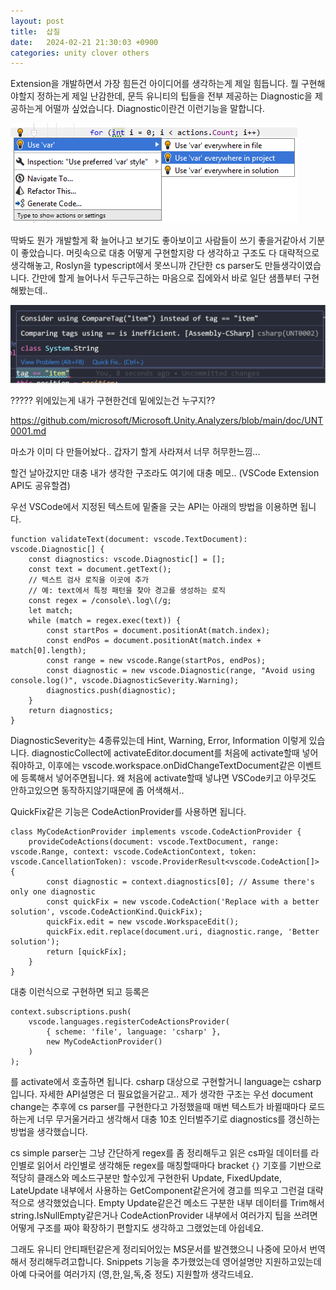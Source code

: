 ```yaml
---
layout: post
title:  삽질
date:   2024-02-21 21:30:03 +0900
categories: unity clover others
---
```

Extension을 개발하면서 가장 힘든건 아이디어를 생각하는게 제일 힘듭니다.
뭘 구현해야할지 정하는게 제일 난감한데, 문득 유니티의 팁들을 전부 제공하는 Diagnostic을 제공하는게 어떨까 싶었습니다.
Diagnostic이란건 이런기능을 말합니다.

![1](/assets/diagnostics//1.png)

딱봐도 뭔가 개발할게 확 늘어나고 보기도 좋아보이고 사람들이 쓰기 좋을거같아서 기분이 좋았습니다.
머릿속으로 대충 어떻게 구현할지랑 다 생각하고 구조도 다 대략적으로 생각해놓고, Roslyn을 typescript에서 못쓰니까 간단한 cs parser도 만들생각이였습니다.
간만에 할게 늘어나서 두근두근하는 마음으로 집에와서 바로 일단 샘플부터 구현해봤는데..

![1](/assets/diagnostics/2.png)

????? 위에있는게 내가 구현한건데 밑에있는건 누구지??

https://github.com/microsoft/Microsoft.Unity.Analyzers/blob/main/doc/UNT0001.md

마소가 이미 다 만들어놨다..
갑자기 할게 사라져서 너무 허무한느낌...

할건 날아갔지만 대충 내가 생각한 구조라도 여기에 대충 메모.. (VSCode Extension API도 공유할겸)

우선 VSCode에서 지정된 텍스트에 밑줄을 긋는 API는 아래의 방법을 이용하면 됩니다.
```
function validateText(document: vscode.TextDocument): vscode.Diagnostic[] {
    const diagnostics: vscode.Diagnostic[] = [];
    const text = document.getText();
    // 텍스트 검사 로직을 이곳에 추가
    // 예: text에서 특정 패턴을 찾아 경고를 생성하는 로직
    const regex = /console\.log\(/g;
    let match;
    while (match = regex.exec(text)) {
        const startPos = document.positionAt(match.index);
        const endPos = document.positionAt(match.index + match[0].length);
        const range = new vscode.Range(startPos, endPos);
        const diagnostic = new vscode.Diagnostic(range, "Avoid using console.log()", vscode.DiagnosticSeverity.Warning);
        diagnostics.push(diagnostic);
    }
    return diagnostics;
}
```
DiagnosticSeverity는 4종류있는데 Hint, Warning, Error, Information 이렇게 있습니다.
diagnosticCollect에 activateEditor.document를 처음에 activate할때 넣어줘야하고, 이후에는 vscode.workspace.onDidChangeTextDocument같은 이벤트에 등록해서 넣어주면됩니다.
왜 처음에 activate할때 넣냐면 VSCode키고 아무것도 안하고있으면 동작하지않기때문에 좀 어색해서..

QuickFix같은 기능은 CodeActionProvider를 사용하면 됩니다.

```
class MyCodeActionProvider implements vscode.CodeActionProvider {
    provideCodeActions(document: vscode.TextDocument, range: vscode.Range, context: vscode.CodeActionContext, token: vscode.CancellationToken): vscode.ProviderResult<vscode.CodeAction[]> {
        const diagnostic = context.diagnostics[0]; // Assume there's only one diagnostic
        const quickFix = new vscode.CodeAction('Replace with a better solution', vscode.CodeActionKind.QuickFix);
        quickFix.edit = new vscode.WorkspaceEdit();
        quickFix.edit.replace(document.uri, diagnostic.range, 'Better solution');
        return [quickFix];
    }
}
```
대충 이런식으로 구현하면 되고 등록은
```
context.subscriptions.push(
    vscode.languages.registerCodeActionsProvider(
        { scheme: 'file', language: 'csharp' },
        new MyCodeActionProvider()
    )
);
```
를 activate에서 호출하면 됩니다. csharp 대상으로 구현할거니 language는 csharp입니다.
자세한 API설명은 더 필요없을거같고.. 제가 생각한 구조는
우선 document change는 추후에 cs parser를 구현한다고 가정했을때 매번 텍스트가 바뀔때마다 로드하는게 너무 무거울거라고 생각해서 대충 10초 인터벌주기로 diagnostics를 갱신하는 방법을 생각했습니다.


cs simple parser는 그냥 간단하게 regex를 좀 정리해두고 읽은 cs파일 데이터를 라인별로 읽어서 라인별로 생각해둔 regex를 매칭할때마다 bracket `{}` 기호를 기반으로 적당히 클래스와 메소드구분만 할수있게 구현한뒤
Update, FixedUpdate, LateUpdate 내부에서 사용하는 GetComponent같은거에 경고를 띄우고 그런걸 대략적으로 생각했었습니다.
Empty Update같은건 메소드 구분한 내부 데이터를 Trim해서 string.IsNullEmpty같은거나 CodeActionProvider 내부에서 여러가지 팁을 쓰려면 어떻게 구조를 짜야 확장하기 편할지도 생각하고 그랬었는데 아쉽네요.

그래도 유니티 안티패턴같은게 정리되어있는 MS문서를 발견했으니 나중에 모아서 번역해서 정리해두려고합니다.
Snippets 기능을 추가했었는데 영어설명만 지원하고있는데 아예 다국어를 여러가지 (영,한,일,독,중 정도) 지원할까 생각드네요.